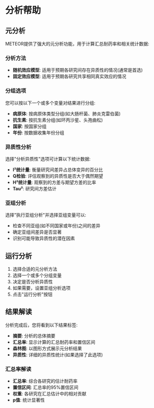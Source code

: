# 分析帮助

## 元分析

METEOR提供了强大的元分析功能，用于计算汇总耐药率和相关统计数据:

### 分析方法

- **随机效应模型**: 适用于预期各研究间存在异质性的情况(通常是首选)
- **固定效应模型**: 适用于预期各研究共享相同真实效应的情况

### 分组选项

您可以按以下一个或多个变量对结果进行分组:

- **病原体**: 按病原体类型分组(如大肠杆菌、肺炎克雷伯菌)
- **抗生素**: 按抗生素分组(如环丙沙星、头孢曲松)
- **国家**: 按国家分组
- **年份**: 按数据收集年份分组

### 异质性分析

选择"分析异质性"选项可计算以下统计数据:

- **I²统计量**: 衡量研究间差异占总体变异的百分比
- **Q检验**: 评估观察到的异质性是否大于偶然期望
- **H²统计量**: 观察到的方差与期望方差的比率
- **Tau²**: 研究间方差估计

### 亚组分析

选择"执行亚组分析"并选择亚组变量可以:

- 检查不同亚组(如不同国家或年份)之间的差异
- 确定亚组间差异是否显著
- 识别可能导致异质性的潜在因素

## 运行分析

1. 选择合适的元分析方法
2. 选择一个或多个分组变量
3. 决定是否分析异质性
4. 如果需要，设置亚组分析选项
5. 点击"运行分析"按钮

## 结果解读

分析完成后，您将看到以下结果标签:

- **摘要**: 分析的总体摘要
- **汇总率**: 显示计算的汇总耐药率和置信区间
- **森林图**: 以图形方式展示元分析结果
- **异质性**: 详细的异质性统计(如果选择了此选项)

### 汇总率解读

- **汇总率**: 综合各研究的估计耐药率
- **置信区间**: 汇总率的95%置信区间
- **权重**: 各研究在汇总估计中的相对贡献
- **p值**: 统计显著性 